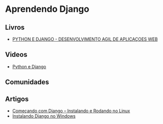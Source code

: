 # Aprendendo Django


## Livros
* [PYTHON E DJANGO - DESENVOLVIMENTO AGIL DE APLICAÇOES WEB](http://www.livrariacultura.com.br/Produto/LIVRO/PYTHON-E-DJANGO-DESENVOLVIMENTO-AGIL-DE/22315686)

## Videos
* [Python e Django](http://osantana.me/pydjango/)

## Comunidades

## Artigos
* [Começando com Django – Instalando e Rodando no Linux](http://blog.glaucocustodio.com/2013/01/10/comecando-com-django-instalando-e-rodando-no-linux/)
* [Instalando Django no Windows](http://blog.glaucocustodio.com/2012/08/02/instalar-django-no-windows/)